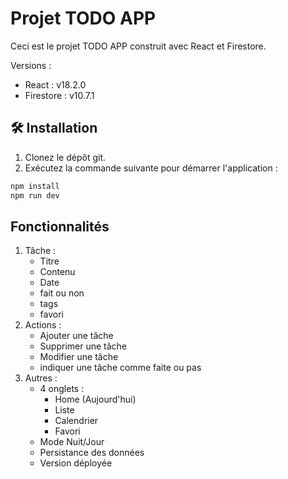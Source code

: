 # Projet TODO APP

Ceci est le projet TODO APP construit avec React et Firestore.

Versions :
   - React : v18.2.0
   - Firestore : v10.7.1

## 🛠️ Installation

1. Clonez le dépôt git.
2. Exécutez la commande suivante pour démarrer l'application :

```bash
npm install
npm run dev
```

## Fonctionnalités

1. Tâche :
   - Titre
   - Contenu
   - Date
   - fait ou non
   - tags
   - favori
2. Actions :
   - Ajouter une tâche
   - Supprimer une tâche
   - Modifier une tâche
   - indiquer une tâche comme faite ou pas
3. Autres :
   - 4 onglets :
      - Home (Aujourd'hui)
      - Liste
      - Calendrier
      - Favori
   - Mode Nuit/Jour
   - Persistance des données
   - Version déployée
